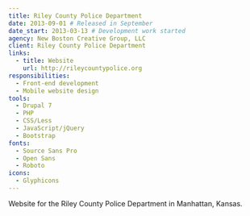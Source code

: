 ```yaml
---
title: Riley County Police Department
date: 2013-09-01 # Released in September
date_start: 2013-03-13 # Development work started
agency: New Boston Creative Group, LLC
client: Riley County Police Department
links:
  - title: Website
    url: http://rileycountypolice.org
responsibilities:
  - Front-end development
  - Mobile website design
tools:
  - Drupal 7
  - PHP
  - CSS/Less
  - JavaScript/jQuery
  - Bootstrap
fonts:
  - Source Sans Pro
  - Open Sans
  - Roboto
icons:
  - Glyphicons
---
```


Website for the Riley County Police Department in Manhattan, Kansas.
